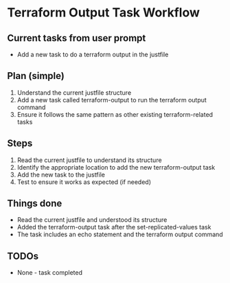 # Terraform Output Task Workflow

## Current tasks from user prompt
- Add a new task to do a terraform output in the justfile

## Plan (simple)
1. Understand the current justfile structure
2. Add a new task called terraform-output to run the terraform output command
3. Ensure it follows the same pattern as other existing terraform-related tasks

## Steps
1. Read the current justfile to understand its structure
2. Identify the appropriate location to add the new terraform-output task
3. Add the new task to the justfile
4. Test to ensure it works as expected (if needed)

## Things done
- Read the current justfile and understood its structure
- Added the terraform-output task after the set-replicated-values task
- The task includes an echo statement and the terraform output command

## TODOs
- None - task completed 